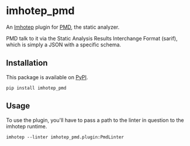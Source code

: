 # imhotep_pmd

An [Imhotep](https://github.com/justinabrahms/imhotep) plugin for [PMD](https://pmd.github.io/), the static analyzer.

PMD talk to it via the Static Analysis Results Interchange Format (sarif), which is simply a JSON with a specific schema.

## Installation

This package is available on [PyPI](https://pypi.org/project/imhotep-pmd/).

```shell
pip install imhotep_pmd
```

## Usage

To use the plugin, you'll have to pass a path to the linter in question to the imhotep runtime.

```shell
imhotep --linter imhotep_pmd.plugin:PmdLinter
```
